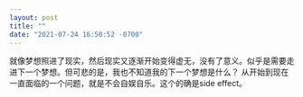 ```yaml
---
layout: post
title: ""
date: "2021-07-24 16:50:52 -0700"
---
```

就像梦想照进了现实，然后现实又逐渐开始变得虚无，没有了意义。似乎是需要走进下一个梦想。但可悲的是，我也不知道我的下一个梦想是什么？
从开始到现在一直面临的一个问题，就是不会自娱自乐。这个的确是side effect。
